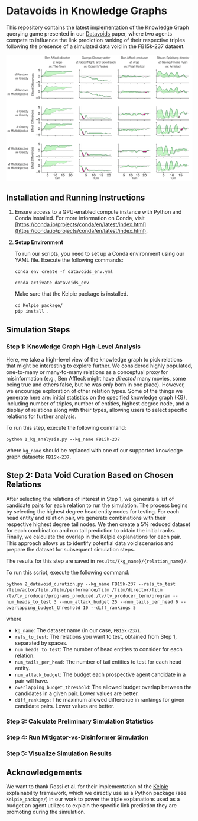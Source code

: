 # Datavoids in Knowledge Graphs

This repository contains the latest implementation of the Knowledge Graph querying game presented in our [Datavoids](https://github.com/huda-lab/datavoids) paper, where two agents compete to influence the link prediction ranking of their respective triples following the presence of a simulated data void in the FB15k-237 dataset.

![kg-graphs](/resources/kg.png)

## Installation and Running Instructions

1. Ensure access to a GPU-enabled compute instance with Python and Conda installed. For more information on Conda, visit [https://conda.io/projects/conda/en/latest/index.html](https://conda.io/projects/conda/en/latest/index.html).

2. **Setup Environment**

    To run our scripts, you need to set up a Conda environment using our YAML file. Execute the following commands:

    ```
    conda env create -f datavoids_env.yml
    ```

    ```
    conda activate datavoids_env
    ```

    Make sure that the Kelpie package is installed.

    ```
    cd Kelpie_package/ 
    pip install .
    ```

## Simulation Steps

### Step 1: Knowledge Graph High-Level Analysis

Here, we take a high-level view of the knowledge graph to pick relations that might be interesting to explore further. We considered highly populated, one-to-many or many-to-many relations as a conceptual proxy for misinformation (e.g., Ben Affleck might have *directed* many movies, some being true and others false, but he was *only* born in one place). However, we encourage exploration of other relation types. Some of the things we generate here are: initial statistics on the specified knowledge graph (KG), including number of triples, number of entities, highest degree node, and a display of relations along with their types, allowing users to select specific relations for further analysis.

To run this step, execute the following command:
```
python 1_kg_analysis.py --kg_name FB15k-237
```
where `kg_name` should be replaced with one of our supported knowledge graph datasets: `FB15k-237`.

## Step 2: Data Void Curation Based on Chosen Relations

After selecting the relations of interest in Step 1, we generate a list of candidate pairs for each relation to run the simulation. The process begins by selecting the highest degree head entity nodes for testing. For each head entity and relation pair, we generate combinations with their respective highest degree tail nodes. We then create a 5% reduced dataset for each combination and run tail prediction to obtain the initial ranks. Finally, we calculate the overlap in the Kelpie explanations for each pair. This approach allows us to identify potential data void scenarios and prepare the dataset for subsequent simulation steps.

The results for this step are saved in `results/{kg_name}/{relation_name}/`.

To run this script, execute the following command:

```
python 2_datavoid_curation.py --kg_name FB15k-237 --rels_to_test /film/actor/film./film/performance/film /film/director/film /tv/tv_producer/programs_produced./tv/tv_producer_term/program --num_heads_to_test 3 --num_attack_budget 25 --num_tails_per_head 6 --overlapping_budget_threshold 10 --diff_rankings 5
```
where
* `kg_name`: The dataset name (in our case, `FB15k-237`).
* `rels_to_test`: The relations you want to test, obtained from Step 1, separated by spaces.
* `num_heads_to_test`: The number of head entities to consider for each relation.
* `num_tails_per_head`: The number of tail entities to test for each head entity.
* `num_attack_budget`: The budget each prospective agent candidate in a pair will have.
* `overlapping_budget_threshold`: The allowed budget overlap between the candidates in a given pair. Lower values are better.
* `diff_rankings`: The maximum allowed difference in rankings for given candidate pairs. Lower values are better.

### Step 3: Calculate Preliminary Simulation Statistics

### Step 4: Run Mitigator-vs-Disinformer Simulation

### Step 5: Visualize Simulation Results

## Acknowledgements

We want to thank Rossi et al. for their implementation of the [Kelpie](https://github.com/AndRossi/Kelpie) explainability framework, which we directly use as a Python package (see ```Kelpie_package/```) in our work to power the triple explanations used as a budget an agent utilizes to explain the specific link prediction they are promoting during the simulation.